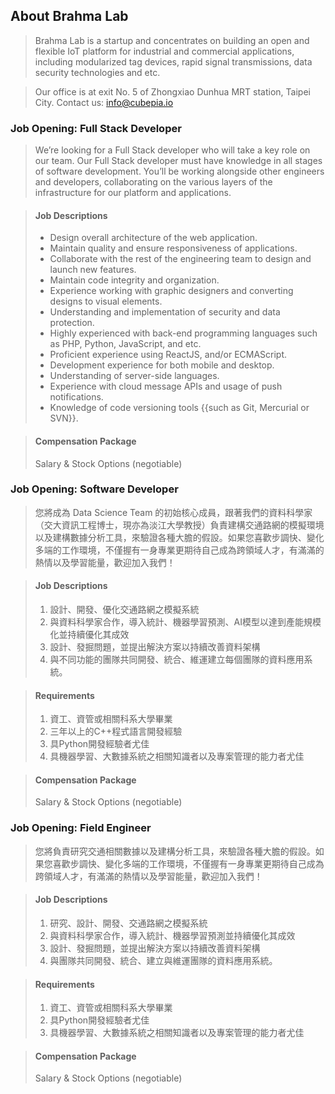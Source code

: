 ## About Brahma Lab
> Brahma Lab is a startup and concentrates on building an open and flexible IoT platform for industrial and commercial applications, including modularized tag devices, rapid signal transmissions, data security technologies and etc.

> Our office is at exit No. 5 of Zhongxiao Dunhua MRT station, Taipei City. Contact us: info@cubepia.io

### Job Opening: Full Stack Developer
>We’re looking for a Full Stack developer who will take a key role on our team. Our Full Stack developer must have knowledge in all stages of software development. You’ll be working alongside other engineers and developers, collaborating on the various layers of the infrastructure for our platform and applications.   

>#### Job Descriptions
>- Design overall architecture of the web application.   
>- Maintain quality and ensure responsiveness of applications.   
>- Collaborate with the rest of the engineering team to design and launch new features.   
>- Maintain code integrity and organization.   
>- Experience working with graphic designers and converting designs to visual elements.   
>- Understanding and implementation of security and data protection.   
>- Highly experienced with back-end programming languages such as PHP, Python, JavaScript, and etc.   
>- Proficient experience using ReactJS, and/or ECMAScript.   
>- Development experience for both mobile and desktop.   
>- Understanding of server-side languages.   
>- Experience with cloud message APIs and usage of push notifications.  
>- Knowledge of code versioning tools {{such as Git, Mercurial or SVN}}.   

>#### Compensation Package
>Salary & Stock Options (negotiable)   

### Job Opening: Software Developer
>您將成為 Data Science Team 的初始核心成員，跟著我們的資料科學家（交大資訊工程博士，現亦為淡江大學教授）負責建構交通路網的模擬環境以及建構數據分析工具，來驗證各種大膽的假設。如果您喜歡步調快、變化多端的工作環境，不僅握有一身專業更期待自己成為跨領域人才，有滿滿的熱情以及學習能量，歡迎加入我們！

>#### Job Descriptions   
>1. 設計、開發、優化交通路網之模擬系統   
>2. 與資料科學家合作，導入統計、機器學習預測、AI模型以達到產能規模化並持續優化其成效   
>3. 設計、發掘問題，並提出解決方案以持續改善資料架構   
>4. 與不同功能的團隊共同開發、統合、維運建立每個團隊的資料應用系統。   

>#### Requirements   
>1. 資工、資管或相關科系大學畢業   
>2. 三年以上的C++程式語言開發經驗   
>3. 具Python開發經驗者尤佳   
>4. 具機器學習、大數據系統之相關知識者以及專案管理的能力者尤佳   

> #### Compensation Package
>Salary & Stock Options (negotiable)

### Job Opening: Field Engineer
>您將負責研究交通相關數據以及建構分析工具，來驗證各種大膽的假設。如果您喜歡步調快、變化多端的工作環境，不僅握有一身專業更期待自己成為跨領域人才，有滿滿的熱情以及學習能量，歡迎加入我們！

>#### Job Descriptions
>1. 研究、設計、開發、交通路網之模擬系統   
>2. 與資料科學家合作，導入統計、機器學習預測並持續優化其成效   
>3. 設計、發掘問題，並提出解決方案以持續改善資料架構    
>4. 與團隊共同開發、統合、建立與維運團隊的資料應用系統。   

> #### Requirements   
>1. 資工、資管或相關科系大學畢業   
>2. 具Python開發經驗者尤佳   
>3. 具機器學習、大數據系統之相關知識者以及專案管理的能力者尤佳   

> #### Compensation Package   
>Salary & Stock Options (negotiable)   

